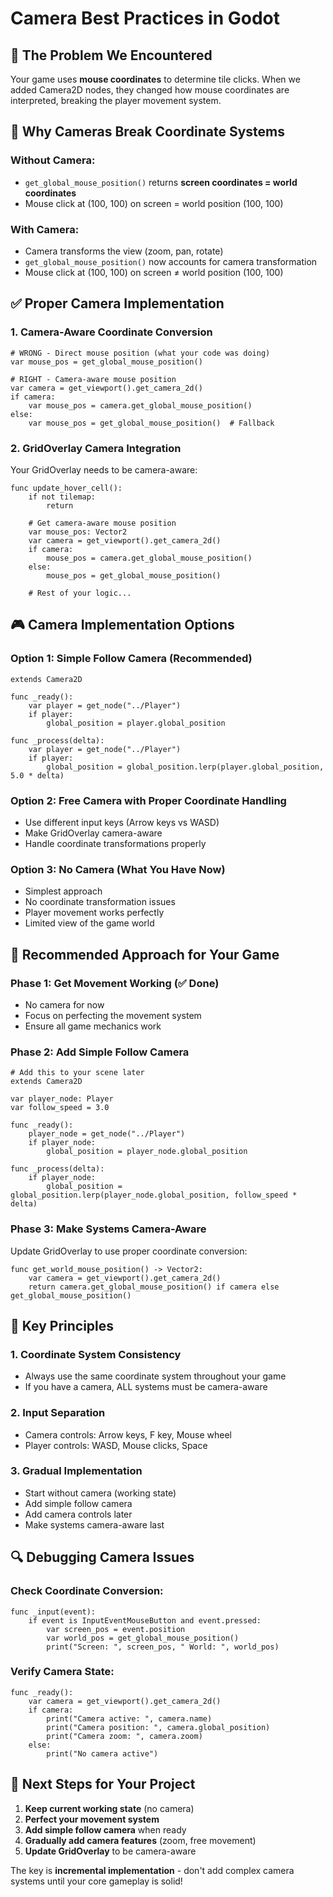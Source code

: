 # Camera Best Practices in Godot

## 🎯 The Problem We Encountered

Your game uses **mouse coordinates** to determine tile clicks. When we added Camera2D nodes, they changed how mouse coordinates are interpreted, breaking the player movement system.

## 🔧 Why Cameras Break Coordinate Systems

### Without Camera:
- `get_global_mouse_position()` returns **screen coordinates = world coordinates**
- Mouse click at (100, 100) on screen = world position (100, 100)

### With Camera:
- Camera transforms the view (zoom, pan, rotate)
- `get_global_mouse_position()` now accounts for camera transformation
- Mouse click at (100, 100) on screen ≠ world position (100, 100)

## ✅ Proper Camera Implementation

### 1. **Camera-Aware Coordinate Conversion**

```gdscript
# WRONG - Direct mouse position (what your code was doing)
var mouse_pos = get_global_mouse_position()

# RIGHT - Camera-aware mouse position
var camera = get_viewport().get_camera_2d()
if camera:
    var mouse_pos = camera.get_global_mouse_position()
else:
    var mouse_pos = get_global_mouse_position()  # Fallback
```

### 2. **GridOverlay Camera Integration**

Your GridOverlay needs to be camera-aware:

```gdscript
func update_hover_cell():
    if not tilemap:
        return
    
    # Get camera-aware mouse position
    var mouse_pos: Vector2
    var camera = get_viewport().get_camera_2d()
    if camera:
        mouse_pos = camera.get_global_mouse_position()
    else:
        mouse_pos = get_global_mouse_position()
    
    # Rest of your logic...
```

## 🎮 Camera Implementation Options

### **Option 1: Simple Follow Camera (Recommended)**
```gdscript
extends Camera2D

func _ready():
    var player = get_node("../Player")
    if player:
        global_position = player.global_position

func _process(delta):
    var player = get_node("../Player")
    if player:
        global_position = global_position.lerp(player.global_position, 5.0 * delta)
```

### **Option 2: Free Camera with Proper Coordinate Handling**
- Use different input keys (Arrow keys vs WASD)
- Make GridOverlay camera-aware
- Handle coordinate transformations properly

### **Option 3: No Camera (What You Have Now)**
- Simplest approach
- No coordinate transformation issues
- Player movement works perfectly
- Limited view of the game world

## 🚀 Recommended Approach for Your Game

### **Phase 1: Get Movement Working (✅ Done)**
- No camera for now
- Focus on perfecting the movement system
- Ensure all game mechanics work

### **Phase 2: Add Simple Follow Camera**
```gdscript
# Add this to your scene later
extends Camera2D

var player_node: Player
var follow_speed = 3.0

func _ready():
    player_node = get_node("../Player")
    if player_node:
        global_position = player_node.global_position

func _process(delta):
    if player_node:
        global_position = global_position.lerp(player_node.global_position, follow_speed * delta)
```

### **Phase 3: Make Systems Camera-Aware**
Update GridOverlay to use proper coordinate conversion:
```gdscript
func get_world_mouse_position() -> Vector2:
    var camera = get_viewport().get_camera_2d()
    return camera.get_global_mouse_position() if camera else get_global_mouse_position()
```

## 📝 Key Principles

### **1. Coordinate System Consistency**
- Always use the same coordinate system throughout your game
- If you have a camera, ALL systems must be camera-aware

### **2. Input Separation**
- Camera controls: Arrow keys, F key, Mouse wheel
- Player controls: WASD, Mouse clicks, Space

### **3. Gradual Implementation**
- Start without camera (working state)
- Add simple follow camera
- Add camera controls later
- Make systems camera-aware last

## 🔍 Debugging Camera Issues

### **Check Coordinate Conversion:**
```gdscript
func _input(event):
    if event is InputEventMouseButton and event.pressed:
        var screen_pos = event.position
        var world_pos = get_global_mouse_position()
        print("Screen: ", screen_pos, " World: ", world_pos)
```

### **Verify Camera State:**
```gdscript
func _ready():
    var camera = get_viewport().get_camera_2d()
    if camera:
        print("Camera active: ", camera.name)
        print("Camera position: ", camera.global_position)
        print("Camera zoom: ", camera.zoom)
    else:
        print("No camera active")
```

## 🎯 Next Steps for Your Project

1. **Keep current working state** (no camera)
2. **Perfect your movement system** 
3. **Add simple follow camera** when ready
4. **Gradually add camera features** (zoom, free movement)
5. **Update GridOverlay** to be camera-aware

The key is **incremental implementation** - don't add complex camera systems until your core gameplay is solid!
